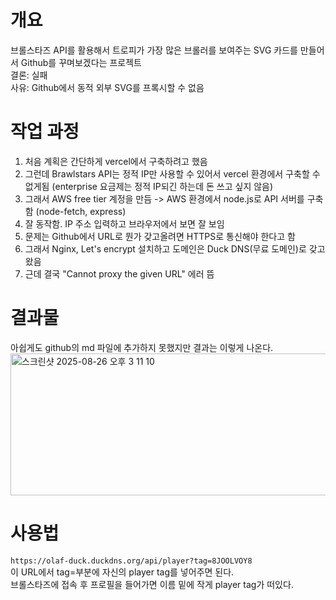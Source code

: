 # 개요
브롤스타즈 API를 활용해서 트로피가 가장 많은 브롤러를 보여주는 SVG 카드를 만들어서 Github를 꾸며보겠다는 프로젝트  
결론: 실패  
사유: Github에서 동적 외부 SVG를 프록시할 수 없음  

# 작업 과정
1. 처음 계획은 간단하게 vercel에서 구축하려고 했음  
2. 그런데 Brawlstars API는 정적 IP만 사용할 수 있어서 vercel 환경에서 구축할 수 없게됨 (enterprise 요금제는 정적 IP되긴 하는데 돈 쓰고 싶지 않음)  
3. 그래서 AWS free tier 계정을 만듬 -> AWS 환경에서 node.js로 API 서버를 구축함 (node-fetch, express)
4. 잘 동작함. IP 주소 입력하고 브라우저에서 보면 잘 보임  
5. 문제는 Github에서 URL로 뭔가 갖고올려면 HTTPS로 통신해야 한다고 함  
6. 그래서 Nginx, Let's encrypt 설치하고 도메인은 Duck DNS(무료 도메인)로 갖고왔음
7. 근데 결국 "Cannot proxy the given URL" 에러 뜸

# 결과물
아쉽게도 github의 md 파일에 추가하지 못했지만 결과는 이렇게 나온다.  
<img width="610" height="227" alt="스크린샷 2025-08-26 오후 3 11 10" src="https://github.com/user-attachments/assets/ffa8b91f-f605-4e4f-8f52-e359580129ef" />

# 사용법
`https://olaf-duck.duckdns.org/api/player?tag=8JOOLVOY8`  
이 URL에서 tag=부분에 자신의 player tag를 넣어주면 된다.  
브롤스타즈에 접속 후 프로필을 들어가면 이름 밑에 작게 player tag가 떠있다.  
